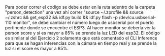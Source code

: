 Para poder correr el codigo se debe estar en la ruta adentro de la carpeta "person_detection" una vez ahí correr "source ~/.zprofile && source ~/.zshrc && get_esp32 && idf.py build && idf.py flash -p /dev/cu.usbserial-110 monitor", se debe cambiar el número luego de usbserial por el puerto pertinente donde se encuentre el ESP3. Al hacer monitor se debería ver la person score y si es mayor a 85% se prende la luz LED del esp32. El código es similar al del Ejercicio 2 solamente que está comentado el CLI Inference para que se hagan inferencias con la cámara en tiempo real y se prende la luz si el score es mayor a 85%.